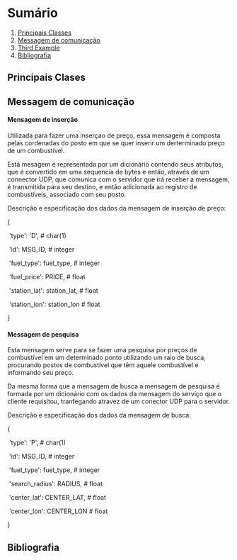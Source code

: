 

# Sumário

1. [Principais Classes](#principais-classes)
2. [Messagem de comunicação](#messagem-de-comunicacao)
3. [Third Example](#third-example)
4. [Bibliografia](#bibliografia)



## Principais Clases







## Messagem de comunicação

#### Mensagem de inserção

Utilizada para fazer uma inserçao de preço, essa mensagem é composta pelas cordenadas do posto em que se quer inserir um derterminado preço de um combustível. 



Está mesagem é representada por um dicionário contendo seus atributos, que é convertido em uma sequencia de bytes e então, através de um connector UDP, que comunica com o servidor que irá receber a mensagem, é transmitida para seu destino, e então adicionada ao registro de combustíveis, associado com seu posto.



Descrição e especificação dos dados da mensagem de inserção de preço:

{

​	'type': 'D', # char(1)

​	'id': MSG_ID, # integer

​	'fuel_type': fuel_type, # integer

​	'fuel_price': PRICE, # float

​	'station_lat': station_lat, # float

​	'station_lon': station_lon # float

}



#### Messagem de pesquisa

Esta mensagem serve para se fazer uma pesquisa por preços de combustível em um determinado ponto utilizando um raio de busca, procurando postos de combustível que têm aquele combustível e informando seu preço. 



Da mesma forma que a mensagem de busca a mensagem de pesquisa é formada por um dicionário com os dados da mensagem do serviço que o cliente requisitou, tranfegando atravez de um conector UDP para o servidor. 



Descrição e especificação dos dados da mensagem de busca:

{

​	'type': 'P', # char(1)

​	'id': MSG_ID, # integer

​	'fuel_type': fuel_type, # integer

​	'search_radius': RADIUS, # float

​	'center_lat': CENTER_LAT, # float

​	'center_lon': CENTER_LON # float

}



## Bibliografia



